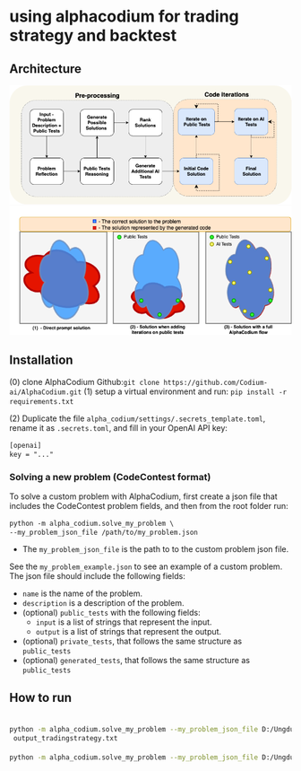 # using alphacodium for trading strategy and backtest

## Architecture
<img src="https://github.com/luongnhuy96/UngdungNLP/blob/main/images/proposed_flow.png">
<img src="https://github.com/luongnhuy96/UngdungNLP/blob/main/images/iterations.png">




## Installation
(0) clone AlphaCodium Github:`git clone https://github.com/Codium-ai/AlphaCodium.git`
(1) setup a virtual environment and run: `pip install -r requirements.txt`

(2) Duplicate the file `alpha_codium/settings/.secrets_template.toml`, rename it as `.secrets.toml`, and fill in your OpenAI API key:
```
[openai]
key = "..."
```

### Solving a new problem (CodeContest format)
To solve a custom problem with AlphaCodium, first create a json file that includes the CodeContest problem fields, and then from the root folder run:
```
python -m alpha_codium.solve_my_problem \
--my_problem_json_file /path/to/my_problem.json
```
- The `my_problem_json_file` is the path to to the custom problem json file.

See the `my_problem_example.json` to see an example of a custom problem. The json file should include the following fields:
- `name` is the name of the problem.
- `description` is a description of the problem.
- (optional) `public_tests` with the following fields:
  - `input` is a list of strings that represent the input.
  - `output` is a list of strings that represent the output.
- (optional) `private_tests`, that follows the same structure as `public_tests`
- (optional) `generated_tests`, that follows the same structure as `public_tests`

## How to run
```bash

python -m alpha_codium.solve_my_problem --my_problem_json_file D:/UngdungNLP/AlphaCodium/my_problem_example_Y_stock.json >
 output_tradingstrategy.txt

python -m alpha_codium.solve_my_problem --my_problem_json_file D:/UngdungNLP/AlphaCodium/my_problem_example_Y_backtestv3.json > output_backtest.txt
```